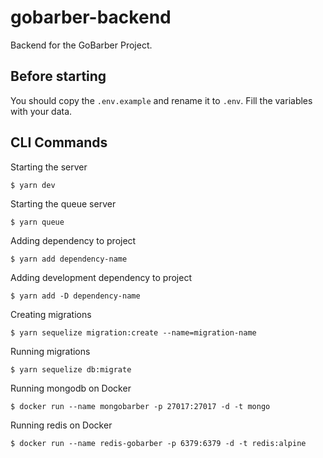 # gobarber-backend

Backend for the GoBarber Project.

## Before starting

You should copy the `.env.example` and rename it to `.env`. Fill the variables with your data.

## CLI Commands

Starting the server

```
$ yarn dev
```

Starting the queue server

```
$ yarn queue
```

Adding dependency to project

```
$ yarn add dependency-name
```

Adding development dependency to project

```
$ yarn add -D dependency-name
```

Creating migrations

```
$ yarn sequelize migration:create --name=migration-name
```

Running migrations

```
$ yarn sequelize db:migrate
```

Running mongodb on Docker

```
$ docker run --name mongobarber -p 27017:27017 -d -t mongo
```

Running redis on Docker

```
$ docker run --name redis-gobarber -p 6379:6379 -d -t redis:alpine
```
